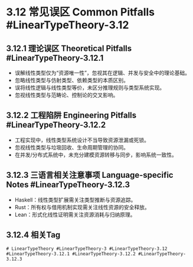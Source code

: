 # 3.12 常见误区 Common Pitfalls #LinearTypeTheory-3.12

## 3.12.1 理论误区 Theoretical Pitfalls #LinearTypeTheory-3.12.1

- 误解线性类型仅为“资源唯一性”，忽视其在逻辑、并发与安全中的理论基础。
- 忽略线性类型与仿射类型、依赖类型的本质区别。
- 误将线性逻辑与线性类型等价，未区分推理规则与类型系统实现。
- 忽视线性类型与范畴论、控制论的交叉影响。

## 3.12.2 工程陷阱 Engineering Pitfalls #LinearTypeTheory-3.12.2

- 工程实现中，线性类型系统设计不当导致资源泄漏或死锁。
- 忽视线性类型与垃圾回收、生命周期管理的协同。
- 在并发/分布式系统中，未充分建模资源转移与同步，影响系统一致性。

## 3.12.3 三语言相关注意事项 Language-specific Notes #LinearTypeTheory-3.12.3

- Haskell：线性类型扩展需关注类型推断与资源追踪。
- Rust：所有权与借用机制实现需关注线性资源的安全释放。
- Lean：形式化线性证明需关注资源消耗与归纳原理。

## 3.12.4 相关Tag

`# LinearTypeTheory #LinearTypeTheory-3 #LinearTypeTheory-3.12 #LinearTypeTheory-3.12.1 #LinearTypeTheory-3.12.2 #LinearTypeTheory-3.12.3`
